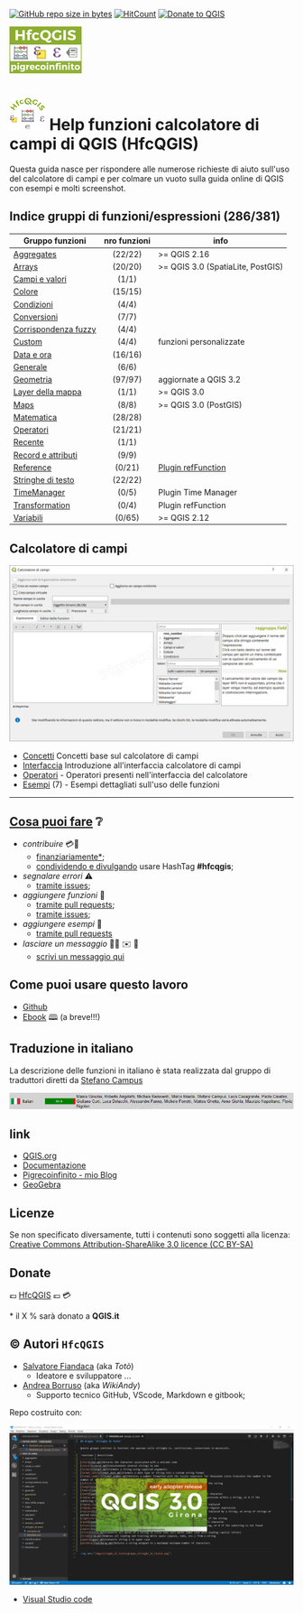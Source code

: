 [![GitHub repo size in bytes](https://img.shields.io/github/repo-size/pigreco/HfcQGIS.svg?style=flat-square)](https://github.com/pigreco/HfcQGIS)
[![HitCount](http://hits.dwyl.io/pigreco/HfcQGIS.svg)](http://hits.dwyl.io/pigreco/HfcQGIS)
[![Donate to QGIS](https://img.shields.io/badge/donate%20to-QGIS-green.svg?style=flat-square)](http://qgis.org/en/site/getinvolved/donations.html)

![logo](img/logo_def_128.png)

# ![logo](img/logo_def2_64.png) Help funzioni calcolatore di campi di QGIS (HfcQGIS)

Questa guida nasce per rispondere alle numerose richieste di aiuto sull'uso del calcolatore di campi e per colmare un vuoto sulla guida online di QGIS con esempi e molti screenshot.

## Indice gruppi di funzioni/espressioni (286/381)

Gruppo funzioni|nro funzioni|info
---------------|:----------:|----
[Aggregates](/gr_funzioni/aggregates) |(22/22)| >= QGIS 2.16  
[Arrays](/gr_funzioni/arrays)| (20/20) |>= QGIS 3.0 (SpatiaLite, PostGIS)
[Campi e valori](/gr_funzioni/campi_e_valori)| (1/1)|
[Colore](/gr_funzioni/colore)| (15/15)|
[Condizioni](/gr_funzioni/condizioni)| (4/4)|
[Conversioni](/gr_funzioni/conversioni)| (7/7)|
[Corrispondenza fuzzy](/gr_funzioni/corrispondenza_fuzzy)| (4/4)|
[Custom](/gr_funzioni/custom)| (4/4)| funzioni personalizzate
[Data e ora](/gr_funzioni/data_ora) |(16/16)|
[Generale](/gr_funzioni/generale)| (6/6)|
[Geometria](/gr_funzioni/geometria) |(97/97)| aggiornate a QGIS 3.2
[Layer della mappa](/gr_funzioni/layer_della_mappa)| (1/1)| >= QGIS 3.0
[Maps](/gr_funzioni/maps)| (8/8) |>= QGIS 3.0 (PostGIS)
[Matematica](/gr_funzioni/matematica)| (28/28)|
[Operatori](/gr_funzioni/operatori)| (21/21)|
[Recente](/gr_funzioni/recente) |(1/1)|
[Record e attributi](/gr_funzioni/record_e_attributi)| (9/9)|
[Reference](/gr_funzioni/reference)| (0/21)| [Plugin refFunction](https://plugins.qgis.org/plugins/refFunctions/)
[Stringhe di testo](/gr_funzioni/stringhe_di_testo)| (22/22)|
[TimeManager](/gr_funzioni/timemanager)| (0/5)| Plugin Time Manager
[Transformation](/gr_funzioni/transformation)| (0/4)| Plugin refFunction
[Variabili](/gr_funzioni/variabili) |(0/65) |>= QGIS 2.12

## Calcolatore di campi

![screen1](img/calcolatore_campi1.png "Interfaccia Calcolatore di campi QGIS")

* [Concetti](/concetti.md) Concetti base sul calcolatore di campi
* [Interfaccia](/interfaccia.md) Introduzione all'interfaccia calcolatore di campi
* [Operatori](/operatori.md) - Operatori presenti nell'interfaccia del calcolatore
* [Esempi](/esempi) (7) - Esempi dettagliati sull'uso delle funzioni

---
## [Cosa puoi fare](/CONTRIBUTING.md) ❔

- *contribuire* 💳📣
    - [finanziariamente*](https://www.paypal.me/pigrecoinfinito);
    - [condividendo e divulgando](https://www.facebook.com/) usare HashTag **#hfcqgis**;
- *segnalare errori* ⚠️
    - [tramite issues](https://github.com/pigreco/HfcQGIS/issues);
- *aggiungere funzioni* 🎫
    - [tramite pull requests](https://github.com/pigreco/HfcQGIS/pulls);
    - [tramite issues](https://github.com/pigreco/HfcQGIS/issues);
- *aggiungere esempi* 📝
    - [tramite pull requests](https://github.com/pigreco/HfcQGIS/pulls)
- *lasciare un messaggio* 📝💭 ✉️ 📮
    - [scrivi un messaggio qui](https://github.com/pigreco/HfcQGIS/issues/1)

## Come puoi usare questo lavoro

* [Github](https://github.com/pigreco/HfcQGIS)
* [Ebook](https://pigrecoinfinito.gitbook.io/hfcqgis/) 🕮 (a breve!!!)

## Traduzione in italiano

La descrizione delle funzioni in italiano è stata realizzata dal gruppo di traduttori diretti da [Stefano Campus](https://twitter.com/skampus1967?lang=it)

![ita](img/traduttori.png  "screen da QGIS")

## link

* [QGIS.org](https://qgis.org/it/site/)
* [Documentazione](https://qgis.org/it/docs/index.html#)
* [Pigrecoinfinito - mio Blog](https://pigrecoinfinito.wordpress.com/)
* [GeoGebra](https://www.geogebra.org/?lang=it)

## Licenze

Se non specificato diversamente, tutti i contenuti sono soggetti alla licenza: [Creative Commons Attribution-ShareAlike 3.0 licence (CC BY-SA)](https://creativecommons.org/licenses/by-sa/3.0/)

## Donate

💶 [HfcQGIS](https://www.paypal.me/pigrecoinfinito) 💶 💳

\* il X % sarà donato a **QGIS.it** 

## ©️ Autori `HfcQGIS`

* [Salvatore Fiandaca](https://twitter.com/totofiandaca?lang=it) (aka _Totò_)
    * Ideatore e sviluppatore ...
* [Andrea Borruso](https://twitter.com/aborruso?lang=it) (aka _WikiAndy_)
    * Supporto tecnico GitHub, VScode, Markdown e gitbook;

Repo costruito con:

![screen2](img/VScode_QGIS.png "screen VScode e QGIS 3")

* [Visual Studio code](https://it.wikipedia.org/wiki/Visual_Studio_Code)
